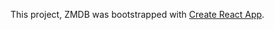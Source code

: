 This project, ZMDB was bootstrapped with [Create React App](https://github.com/facebook/create-react-app).
